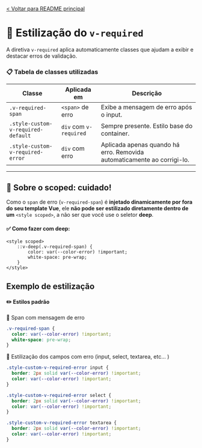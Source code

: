 [< Voltar para README principal](../README.md)
# 🎨 Estilização do `v-required`

A diretiva `v-required` aplica automaticamente classes que ajudam a exibir e destacar erros de validação.

### 📋 Tabela de classes utilizadas

| Classe                             | Aplicada em            | Descrição                                                                 |
|-----------------------------------|-------------------------|---------------------------------------------------------------------------|
| `.v-required-span`                | `<span>` de erro        | Exibe a mensagem de erro após o input.                                   |
| `.style-custom-v-required-default` | `div` com `v-required`  | Sempre presente. Estilo base do container.                               |
| `.style-custom-v-required-error`   | `div` com erro          | Aplicada apenas quando há erro. Removida automaticamente ao corrigi-lo.  |

---

## 🛑 Sobre o scoped: cuidado!

Como o ```span``` de erro (```v-required-span```) é **injetado dinamicamente por fora do seu template Vue**, ele **não pode ser estilizado diretamente dentro de um** ```<style scoped>```, a não ser que você use o seletor **deep**.

#### ✅ Como fazer com deep:
```vue
<style scoped>
    ::v-deep(.v-required-span) {
        color: var(--color-error) !important;
        white-space: pre-wrap;
    }
</style>
```
## Exemplo de estilização

#### ✏️ Estilos padrão

📌 Span com mensagem de erro

```css
.v-required-span {
  color: var(--color-error) !important;
  white-space: pre-wrap;
}
```

📌 Estilização dos campos com erro (input, select, textarea, etc... )
```css
.style-custom-v-required-error input {
  border: 2px solid var(--color-error) !important;
  color: var(--color-error) !important;
}

.style-custom-v-required-error select {
  border: 2px solid var(--color-error) !important;
  color: var(--color-error) !important;
}

.style-custom-v-required-error textarea {
  border: 2px solid var(--color-error) !important;
  color: var(--color-error) !important;
}
```


